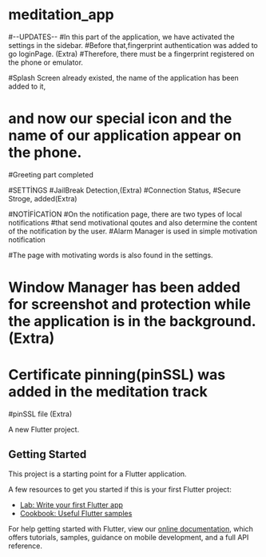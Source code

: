 # meditation_app
#--UPDATES--
#In this part of the application, we have activated the settings in the sidebar.
#Before that,fingerprint authentication was added  to go loginPage. (Extra)
#Therefore, there must be a fingerprint registered on the phone or emulator.

#Splash Screen already existed, the name of the application has been added to it,
# and now our special icon and the name of our application appear on the phone.
#Greeting part completed

#SETTİNGS
#JailBreak Detection,(Extra)
#Connection Status,
#Secure Stroge, added(Extra)

#NOTİFİCATİON
#On the notification page, there are two types of local notifications
#that send motivational qoutes and also determine the content of the notification by  the user.
#Alarm Manager is used in simple motivation notification

#The page with motivating words is also found in the settings.

# Window Manager has been added for screenshot and protection while the application is in the background.(Extra)

# Certificate pinning(pinSSL) was added in the meditation track
#pinSSL file (Extra)


A new Flutter project.

## Getting Started

This project is a starting point for a Flutter application.

A few resources to get you started if this is your first Flutter project:

- [Lab: Write your first Flutter app](https://flutter.dev/docs/get-started/codelab)
- [Cookbook: Useful Flutter samples](https://flutter.dev/docs/cookbook)

For help getting started with Flutter, view our
[online documentation](https://flutter.dev/docs), which offers tutorials,
samples, guidance on mobile development, and a full API reference.
